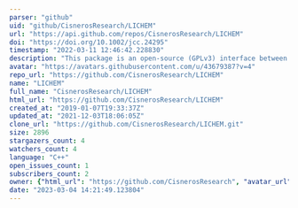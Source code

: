 ```yaml
---
parser: "github"
uid: "github/CisnerosResearch/LICHEM"
url: "https://api.github.com/repos/CisnerosResearch/LICHEM"
doi: "https://doi.org/10.1002/jcc.24295"
timestamp: "2022-03-11 12:46:42.228830"
description: "This package is an open-source (GPLv3) interface between QM and MM software so that QM/MM calculations can be performed with polarizable and frozen electron density force fields. Functionality is also present for standard point-charge based force fields, pure MM, and pure QM calculations."
avatar: "https://avatars.githubusercontent.com/u/43679387?v=4"
repo_url: "https://github.com/CisnerosResearch/LICHEM"
name: "LICHEM"
full_name: "CisnerosResearch/LICHEM"
html_url: "https://github.com/CisnerosResearch/LICHEM"
created_at: "2019-01-07T19:33:37Z"
updated_at: "2021-12-03T18:06:05Z"
clone_url: "https://github.com/CisnerosResearch/LICHEM.git"
size: 2896
stargazers_count: 4
watchers_count: 4
language: "C++"
open_issues_count: 1
subscribers_count: 2
owner: {"html_url": "https://github.com/CisnerosResearch", "avatar_url": "https://avatars.githubusercontent.com/u/43679387?v=4", "login": "CisnerosResearch", "type": "Organization"}
date: "2023-03-04 14:21:49.123804"
---
```

